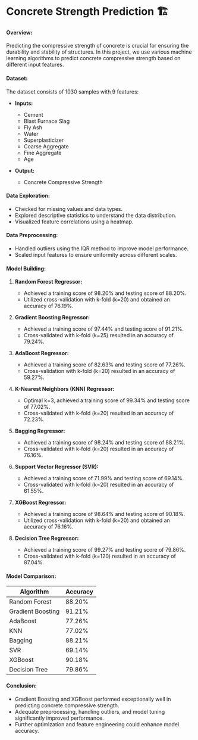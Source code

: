# Concrete Strength Prediction 🏗️

#### Overview:
Predicting the compressive strength of concrete is crucial for ensuring the durability and stability of structures. In this project, we use various machine learning algorithms to predict concrete compressive strength based on different input features.

#### Dataset:
The dataset consists of 1030 samples with 9 features:

- **Inputs:**
  - Cement
  - Blast Furnace Slag
  - Fly Ash
  - Water
  - Superplasticizer
  - Coarse Aggregate
  - Fine Aggregate
  - Age

- **Output:**
  - Concrete Compressive Strength

#### Data Exploration:
- Checked for missing values and data types.
- Explored descriptive statistics to understand the data distribution.
- Visualized feature correlations using a heatmap.

#### Data Preprocessing:
- Handled outliers using the IQR method to improve model performance.
- Scaled input features to ensure uniformity across different scales.

#### Model Building:
1. **Random Forest Regressor:**
   - Achieved a training score of 98.20% and testing score of 88.20%.
   - Utilized cross-validation with k-fold (k=20) and obtained an accuracy of 76.19%.

2. **Gradient Boosting Regressor:**
   - Achieved a training score of 97.44% and testing score of 91.21%.
   - Cross-validated with k-fold (k=25) resulted in an accuracy of 79.24%.

3. **AdaBoost Regressor:**
   - Achieved a training score of 82.63% and testing score of 77.26%.
   - Cross-validation with k-fold (k=20) resulted in an accuracy of 59.27%.

4. **K-Nearest Neighbors (KNN) Regressor:**
   - Optimal k=3, achieved a training score of 99.34% and testing score of 77.02%.
   - Cross-validated with k-fold (k=20) resulted in an accuracy of 72.23%.

5. **Bagging Regressor:**
   - Achieved a training score of 98.24% and testing score of 88.21%.
   - Cross-validated with k-fold (k=20) resulted in an accuracy of 76.16%.

6. **Support Vector Regressor (SVR):**
   - Achieved a training score of 71.99% and testing score of 69.14%.
   - Cross-validated with k-fold (k=20) resulted in an accuracy of 61.55%.

7. **XGBoost Regressor:**
   - Achieved a training score of 98.64% and testing score of 90.18%.
   - Utilized cross-validation with k-fold (k=20) and obtained an accuracy of 76.16%.

8. **Decision Tree Regressor:**
   - Achieved a training score of 99.27% and testing score of 79.86%.
   - Cross-validated with k-fold (k=120) resulted in an accuracy of 87.04%.

#### Model Comparison:
| Algorithm                  | Accuracy |
|----------------------------|----------|
| Random Forest              | 88.20%   |
| Gradient Boosting           | 91.21%   |
| AdaBoost                   | 77.26%   |
| KNN                        | 77.02%   |
| Bagging                    | 88.21%   |
| SVR                        | 69.14%   |
| XGBoost                    | 90.18%   |
| Decision Tree              | 79.86%   |

#### Conclusion:
- Gradient Boosting and XGBoost performed exceptionally well in predicting concrete compressive strength.
- Adequate preprocessing, handling outliers, and model tuning significantly improved performance.
- Further optimization and feature engineering could enhance model accuracy.

